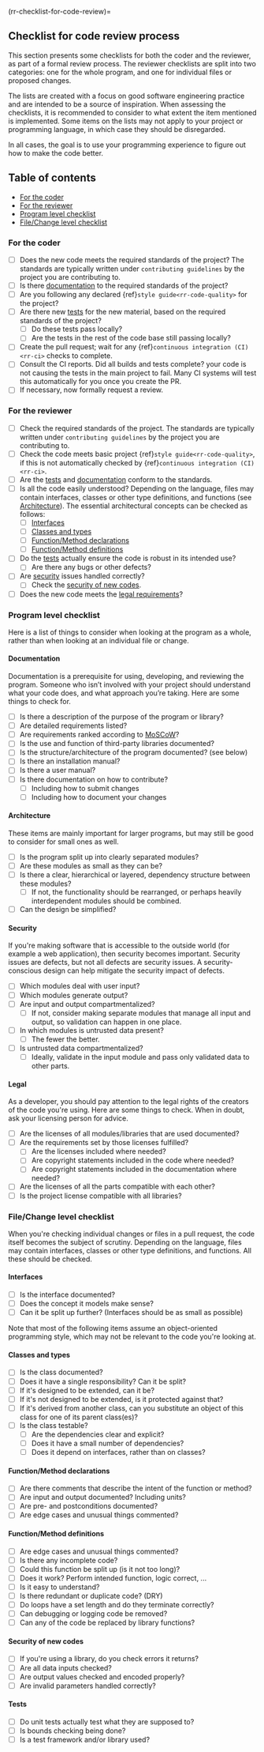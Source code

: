 (rr-checklist-for-code-review)=
## Checklist for code review process

This section presents some checklists for both the coder and the reviewer, as part of a formal review process.
The reviewer checklists are split into two categories: one for the whole program, and one for individual files or proposed changes.

The lists are created with a focus on good software engineering practice and are intended to be a source of inspiration.
When assessing the checklists, it is recommended to consider to what extent the item mentioned is implemented.
Some items on the lists may not apply to your project or programming language, in which case they should be disregarded.

In all cases, the goal is to use your programming experience to figure out how to make the code better.

## Table of contents

- [For the coder](#For_the_coder)
- [For the reviewer](#For_the_reviewer)
- [Program level checklist](#Program_level_checklist)
- [File/Change level checklist](#File/Change_level_checklist)

<a name="For_the_coder"></a>
### For the coder

- [ ] Does the new code meets the required standards of the project?
  The standards are typically written under `contributing guidelines` by the project you are contributing to.
- [ ] Is there [documentation](#documentation) to the required standards of the project?
- [ ] Are you following any declared {ref}`style guide<rr-code-quality>` for the project?
- [ ] Are there new [tests](#tests) for the new material, based on the required standards of the project?
  - [ ] Do these tests pass locally?
  - [ ] Are the tests in the rest of the code base still passing locally?
- [ ] Create the pull request; wait for any {ref}`continuous integration (CI)<rr-ci>` checks to complete.
- [ ] Consult the CI reports. Did all builds and tests complete? your code is not causing the tests in the main project to fail. Many CI systems will test this automatically for you once you create the PR.
- [ ] If necessary, now formally request a review.

<a name="For_the_reviewer"></a>
### For the reviewer

- [ ] Check the required standards of the project. The standards are typically written under
`contributing guidelines` by the project you are contributing to.
- [ ] Check the code meets basic project {ref}`style guide<rr-code-quality>`, if this is not automatically checked by {ref}`continuous integration (CI)<rr-ci>`.
- [ ] Are the [tests](#tests) and [documentation](#documentation) conform to the standards.
- [ ] Is all the code easily understood? Depending on the language, files may contain interfaces, classes or other type definitions, and functions (see [Architecture](#architecture)).
    The essential architectural concepts can be checked as follows:
  - [ ] [Interfaces](#interfaces)
  - [ ] [Classes and types](#classes-and-types)
  - [ ] [Function/Method declarations](#function/method-declarations)
  - [ ] [Function/Method definitions](#function/method-definitions)
- [ ] Do the [tests](#tests) actually ensure the code is robust in its intended use?
  - [ ] Are there any bugs or other defects?
- [ ] Are [security](#security) issues handled correctly?
  - [ ] Check the [security of new codes](#security-of-new-codes).
- [ ] Does the new code meets the [legal requirements](#legal)?

<a name="Program level checklist"></a>
### Program level checklist

Here is a list of things to consider when looking at the program as a whole,
rather than when looking at an individual file or change.

#### Documentation

Documentation is a prerequisite for using, developing, and reviewing the program.
Someone who isn’t involved with your project should understand what your code does,
and what approach you’re taking. Here are some things to check for.

- [ ] Is there a description of the purpose of the program or library?
- [ ] Are detailed requirements listed?
- [ ] Are requirements ranked according to [MoSCoW](https://en.wikipedia.org/wiki/MoSCoW_method)?
- [ ] Is the use and function of third-party libraries documented?
- [ ] Is the structure/architecture of the program documented? (see below)
- [ ] Is there an installation manual?
- [ ] Is there a user manual?
- [ ] Is there documentation on how to contribute?
  - [ ] Including how to submit changes
  - [ ] Including how to document your changes

#### Architecture

These items are mainly important for larger programs, but may still be good
to consider for small ones as well.

- [ ] Is the program split up into clearly separated modules?
- [ ] Are these modules as small as they can be?
- [ ] Is there a clear, hierarchical or layered, dependency structure between
  these modules?
  - [ ] If not, the functionality should be rearranged, or perhaps heavily
    interdependent modules should be combined.
- [ ] Can the design be simplified?

#### Security

If you're making software that is accessible to the outside world (for example a web
application), then security becomes important. Security issues are defects,
but not all defects are security issues. A security-conscious design can help
mitigate the security impact of defects.

- [ ] Which modules deal with user input?
- [ ] Which modules generate output?
- [ ] Are input and output compartmentalized?
  - [ ] If not, consider making separate modules that manage all input
    and output, so validation can happen in one place.
- [ ] In which modules is untrusted data present?
  - [ ] The fewer the better.
- [ ] Is untrusted data compartmentalized?
  - [ ] Ideally, validate in the input module and pass only
    validated data to other parts.

#### Legal

As a developer, you should pay attention to the legal rights of the
creators of the code you're using. Here are some things to check. When in
doubt, ask your licensing person for advice.

- [ ] Are the licenses of all modules/libraries that are used documented?
- [ ] Are the requirements set by those licenses fulfilled?
  - [ ] Are the licenses included where needed?
  - [ ] Are copyright statements included in the code where needed?
  - [ ] Are copyright statements included in the documentation where needed?
- [ ] Are the licenses of all the parts compatible with each other?
- [ ] Is the project license compatible with all libraries?

<a name="File/Change level checklist"></a>
### File/Change level checklist

When you're checking individual changes or files in a pull request, the
code itself becomes the subject of scrutiny. Depending on the language, files
may contain interfaces, classes or other type definitions, and functions. All
these should be checked.

#### Interfaces

- [ ] Is the interface documented?
- [ ] Does the concept it models make sense?
- [ ] Can it be split up further? (Interfaces should be as small as possible)

Note that most of the following items assume an object-oriented programming
style, which may not be relevant to the code you're looking at.

#### Classes and types

- [ ] Is the class documented?
- [ ] Does it have a single responsibility? Can it be split?
- [ ] If it's designed to be extended, can it be?
- [ ] If it's not designed to be extended, is it protected against that?
- [ ] If it's derived from another class, can you substitute an object of this class for one of its parent class(es)?
- [ ] Is the class testable?
  - [ ] Are the dependencies clear and explicit?
  - [ ] Does it have a small number of dependencies?
  - [ ] Does it depend on interfaces, rather than on classes?

#### Function/Method declarations

- [ ] Are there comments that describe the intent of the function or method?
- [ ] Are input and output documented? Including units?
- [ ] Are pre- and postconditions documented?
- [ ] Are edge cases and unusual things commented?

#### Function/Method definitions

- [ ] Are edge cases and unusual things commented?
- [ ] Is there any incomplete code?
- [ ] Could this function be split up (is it not too long)?
- [ ] Does it work? Perform intended function, logic correct, ...
- [ ] Is it easy to understand?
- [ ] Is there redundant or duplicate code? (DRY)
- [ ] Do loops have a set length and do they terminate correctly?
- [ ] Can debugging or logging code be removed?
- [ ] Can any of the code be replaced by library functions?

#### Security of new codes

- [ ] If you're using a library, do you check errors it returns?
- [ ] Are all data inputs checked?
- [ ] Are output values checked and encoded properly?
- [ ] Are invalid parameters handled correctly?

#### Tests

- [ ] Do unit tests actually test what they are supposed to?
- [ ] Is bounds checking being done?
- [ ] Is a test framework and/or library used?